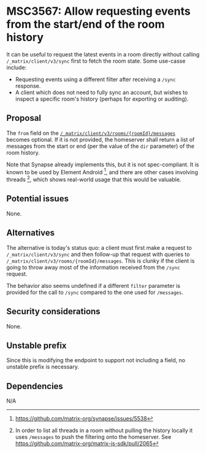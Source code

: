 # MSC3567: Allow requesting events from the start/end of the room history

It can be useful to request the latest events in a room directly without calling
`/_matrix/client/v3/sync` first to fetch the room state. Some use-casse include:

* Requesting events using a different filter after receiving a `/sync` response.
* A client which does not need to fully sync an account, but wishes to inspect a
  specific room's history (perhaps for exporting or auditing).


## Proposal

The `from` field on the [`/_matrix/client/v3/rooms/{roomId}/messages`](https://spec.matrix.org/v1.1/client-server-api/#get_matrixclientv3roomsroomidmessages)
becomes optional. If it is not provided, the homeserver shall return a list of
messages from the start or end (per the value of the `dir` parameter) of the
room history.

Note that Synapse already implements this, but it is not spec-compliant. It is
known to be used by Element Android [^1], and there are other cases involving
threads [^2], which shows real-world usage that this would be valuable.


## Potential issues

None.


## Alternatives

The alternative is today's status quo: a client must first make a request to
`/_matrix/client/v3/sync` and then follow-up that request with queries to
`/_matrix/client/v3/rooms/{roomId}/messages`. This is clunky if the client is
going to throw away most of the information received from the `/sync` request.

The behavior also seems undefined if a different `filter` parameter is provided
for the call to `/sync` compared to the one used for `/messages`.


## Security considerations

None.


## Unstable prefix

Since this is modifying the endpoint to support not including a field, no unstable
prefix is necessary.


## Dependencies

N/A

[^1]: https://github.com/matrix-org/synapse/issues/5538

[^2]: In order to list all threads in a room without pulling the history locally
it uses `/messages` to push the filtering onto the homeserver. See https://github.com/matrix-org/matrix-js-sdk/pull/2065
